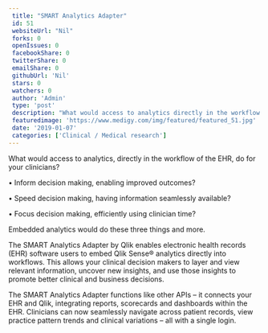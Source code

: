 ```yaml
--- 
 title: "SMART Analytics Adapter" 
 id: 51  
 websiteUrl: "Nil" 
 forks: 0 
 openIssues: 0  
 facebookShare: 0  
 twitterShare: 0  
 emailShare: 0  
 githubUrl: 'Nil'
 stars: 0 
 watchers: 0 
 author: 'Admin' 
 type: 'post' 
 description: "What would access to analytics directly in the workflow of the EHR do for your clinicians Inform decision making enabling improved outcomes Speed deci"
 featuredimage: 'https://www.medigy.com/img/featured/featured_51.jpg' 
 date: '2019-01-07'
 categories: ['Clinical / Medical research']
---
```

What would access to analytics, directly in the workflow of the EHR, do for your clinicians?

• Inform decision making, enabling improved outcomes?

• Speed decision making, having information seamlessly available?

• Focus decision making, efficiently using clinician time?

Embedded analytics would do these three things and more.

The SMART Analytics Adapter by Qlik enables electronic health records (EHR) software users to embed Qlik Sense® analytics directly into workflows. This allows your clinical decision makers to layer and view relevant information, uncover new insights, and use those insights to promote better clinical and business decisions.

The SMART Analytics Adapter functions like other APIs – it connects your EHR and Qlik, integrating reports, scorecards and dashboards within the EHR. Clinicians can now seamlessly navigate across patient records, view practice pattern trends and clinical variations – all with a single login.

<div>  
</div>